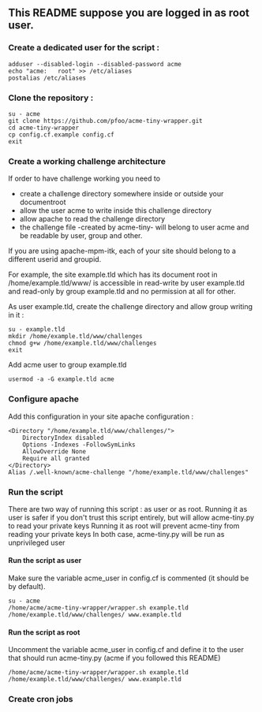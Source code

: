 ## This README suppose you are logged in as root user.

### Create a dedicated user for the script :
```
adduser --disabled-login --disabled-password acme
echo "acme:   root" >> /etc/aliases
postalias /etc/aliases
```

### Clone the repository :
```
su - acme
git clone https://github.com/pfoo/acme-tiny-wrapper.git
cd acme-tiny-wrapper
cp config.cf.example config.cf
exit
```

### Create a working challenge architecture
If order to have challenge working you need to
- create a challenge directory somewhere inside or outside your documentroot
- allow the user acme to write inside this challenge directory
- allow apache to read the challenge directory
- the challenge file -created by acme-tiny- will belong to user acme and be readable by user, group and other.

If you are using apache-mpm-itk, each of your site should belong to a different userid and groupid.

For example, the site example.tld which has its document root in /home/example.tld/www/ is accessible in read-write by user example.tld and read-only by group example.tld and no permission at all for other.

As user example.tld, create the challenge directory and allow group writing in it :
```
su - example.tld
mkdir /home/example.tld/www/challenges
chmod g+w /home/example.tld/www/challenges
exit
```

Add acme user to group example.tld
```
usermod -a -G example.tld acme
```

### Configure apache 
Add this configuration in your site apache configuration :
```
<Directory "/home/example.tld/www/challenges/">
    DirectoryIndex disabled
    Options -Indexes -FollowSymLinks
    AllowOverride None
    Require all granted
</Directory>
Alias /.well-known/acme-challenge "/home/example.tld/www/challenges"
```

### Run the script 

There are two way of running this script : as user or as root.
Running it as user is safer if you don't trust this script entirely, but will allow acme-tiny.py to read your private keys
Running it as root will prevent acme-tiny from reading your private keys
In both case, acme-tiny.py will be run as unprivileged user

#### Run the script as user
Make sure the variable acme_user in config.cf is commented (it should be by default).
```
su - acme
/home/acme/acme-tiny-wrapper/wrapper.sh example.tld /home/example.tld/www/challenges/ www.example.tld
```

#### Run the script as root
Uncomment the variable acme_user in config.cf and define it to the user that should run acme-tiny.py (acme if you followed this README)
```
/home/acme/acme-tiny-wrapper/wrapper.sh example.tld /home/example.tld/www/challenges/ www.example.tld
```

### Create cron jobs
